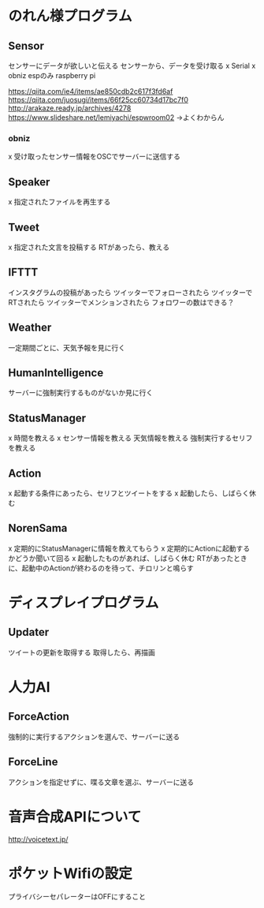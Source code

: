 # のれん様プログラム
## Sensor
センサーにデータが欲しいと伝える
センサーから、データを受け取る
x Serial
x obniz
espのみ
raspberry pi

https://qiita.com/ie4/items/ae850cdb2c617f3fd6af
https://qiita.com/juosugi/items/66f25cc60734d17bc7f0
http://arakaze.ready.jp/archives/4278
https://www.slideshare.net/lemiyachi/espwroom02
→よくわからん

### obniz
x 受け取ったセンサー情報をOSCでサーバーに送信する

## Speaker
x 指定されたファイルを再生する

## Tweet
x 指定された文言を投稿する
RTがあったら、教える

## IFTTT
インスタグラムの投稿があったら
ツイッターでフォローされたら
ツイッターでRTされたら
ツイッターでメンションされたら
フォロワーの数はできる？

## Weather
一定期間ごとに、天気予報を見に行く

## HumanIntelligence
サーバーに強制実行するものがないか見に行く

## StatusManager
x 時間を教える
x センサー情報を教える
天気情報を教える
強制実行するセリフを教える

## Action
x 起動する条件にあったら、セリフとツイートをする
x 起動したら、しばらく休む

## NorenSama
x 定期的にStatusManagerに情報を教えてもらう
x 定期的にActionに起動するかどうか聞いて回る
x 起動したものがあれば、しばらく休む
RTがあったときに、起動中のActionが終わるのを待って、チロリンと鳴らす

# ディスプレイプログラム
## Updater
ツイートの更新を取得する
取得したら、再描画

# 人力AI
## ForceAction
強制的に実行するアクションを選んで、サーバーに送る

## ForceLine
アクションを指定せずに、喋る文章を選ぶ、サーバーに送る

# 音声合成APIについて
http://voicetext.jp/

# ポケットWifiの設定
プライバシーセパレーターはOFFにすること
